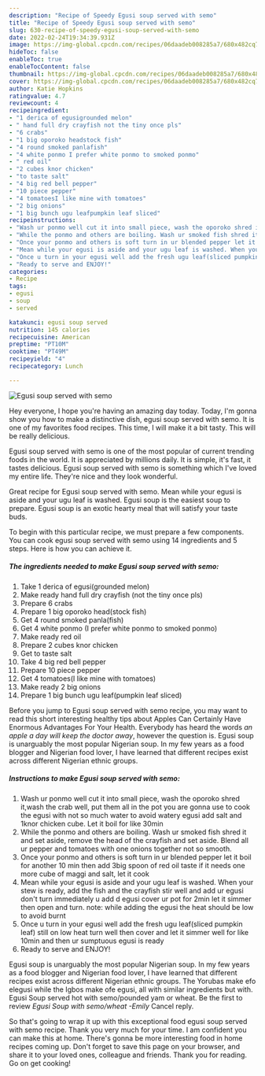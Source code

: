 ```yaml
---
description: "Recipe of Speedy Egusi soup served with semo"
title: "Recipe of Speedy Egusi soup served with semo"
slug: 630-recipe-of-speedy-egusi-soup-served-with-semo
date: 2022-02-24T19:34:39.931Z
image: https://img-global.cpcdn.com/recipes/06daadeb008285a7/680x482cq70/egusi-soup-served-with-semo-recipe-main-photo.jpg
hideToc: false
enableToc: true
enableTocContent: false
thumbnail: https://img-global.cpcdn.com/recipes/06daadeb008285a7/680x482cq70/egusi-soup-served-with-semo-recipe-main-photo.jpg
cover: https://img-global.cpcdn.com/recipes/06daadeb008285a7/680x482cq70/egusi-soup-served-with-semo-recipe-main-photo.jpg
author: Katie Hopkins
ratingvalue: 4.7
reviewcount: 4
recipeingredient:
- "1 derica of egusigrounded melon"
- " hand full dry crayfish not the tiny once pls"
- "6 crabs"
- "1 big oporoko headstock fish"
- "4 round smoked panlafish"
- "4 white ponmo I prefer white ponmo to smoked ponmo"
- " red oil"
- "2 cubes knor chicken"
- "to taste salt"
- "4 big red bell pepper"
- "10 piece pepper"
- "4 tomatoesI like mine with tomatoes"
- "2 big onions"
- "1 big bunch ugu leafpumpkin leaf sliced"
recipeinstructions:
- "Wash ur ponmo well cut it into small piece, wash the oporoko shred it,wash the crab well, put them all in the pot you are gonna use to cook the egusi with not so much water to avoid watery egusi add salt and 1knor chicken cube. Let it boil for like 30min"
- "While the ponmo and others are boiling. Wash ur smoked fish shred it and set aside, remove the head of the crayfish and set aside. Blend all ur pepper and tomatoes with one onions together not so smooth."
- "Once your ponmo and others is soft turn in ur blended pepper let it boil for another 10 min then add 3big spoon of red oil taste if it needs one more cube of maggi and salt, let it cook"
- "Mean while your egusi is aside and your ugu leaf is washed. When your stew is ready, add the fish and the crayfish stir well and add ur egusi don&#39;t turn immediately u add d egusi cover ur pot for 2min let it simmer then open and turn. note: while adding the egusi the heat should be low to avoid burnt"
- "Once u turn in your egusi well add the fresh ugu leaf(sliced pumpkin leaf) still on low heat turn well then cover and let it simmer well for like 10min and then ur sumptuous egusi is ready"
- "Ready to serve and ENJOY!"
categories:
- Recipe
tags:
- egusi
- soup
- served

katakunci: egusi soup served 
nutrition: 145 calories
recipecuisine: American
preptime: "PT10M"
cooktime: "PT49M"
recipeyield: "4"
recipecategory: Lunch

---
```



![Egusi soup served with semo](https://img-global.cpcdn.com/recipes/06daadeb008285a7/680x482cq70/egusi-soup-served-with-semo-recipe-main-photo.jpg)

Hey everyone, I hope you're having an amazing day today. Today, I'm gonna show you how to make a distinctive dish, egusi soup served with semo. It is one of my favorites food recipes. This time, I will make it a bit tasty. This will be really delicious.

Egusi soup served with semo is one of the most popular of current trending foods in the world. It is appreciated by millions daily. It is simple, it's fast, it tastes delicious. Egusi soup served with semo is something which I've loved my entire life. They're nice and they look wonderful.

Great recipe for Egusi soup served with semo. Mean while your egusi is aside and your ugu leaf is washed. Egusi soup is the easiest soup to prepare. Egusi soup is an exotic hearty meal that will satisfy your taste buds.


To begin with this particular recipe, we must prepare a few components. You can cook egusi soup served with semo using 14 ingredients and 5 steps. Here is how you can achieve it.

<!--inarticleads1-->

##### The ingredients needed to make Egusi soup served with semo:

1. Take 1 derica of egusi(grounded melon)
1. Make ready  hand full dry crayfish (not the tiny once pls)
1. Prepare 6 crabs
1. Prepare 1 big oporoko head(stock fish)
1. Get 4 round smoked panla(fish)
1. Get 4 white ponmo (I prefer white ponmo to smoked ponmo)
1. Make ready  red oil
1. Prepare 2 cubes knor chicken
1. Get to taste salt
1. Take 4 big red bell pepper
1. Prepare 10 piece pepper
1. Get 4 tomatoes(I like mine with tomatoes)
1. Make ready 2 big onions
1. Prepare 1 big bunch ugu leaf(pumpkin leaf sliced)


Before you jump to Egusi soup served with semo recipe, you may want to read this short interesting healthy tips about Apples Can Certainly Have Enormous Advantages For Your Health. Everybody has heard the words *an apple a day will keep the doctor away*, however the question is. Egusi soup is unarguably the most popular Nigerian soup. In my few years as a food blogger and Nigerian food lover, I have learned that different recipes exist across different Nigerian ethnic groups. 

<!--inarticleads2-->

##### Instructions to make Egusi soup served with semo:

1. Wash ur ponmo well cut it into small piece, wash the oporoko shred it,wash the crab well, put them all in the pot you are gonna use to cook the egusi with not so much water to avoid watery egusi add salt and 1knor chicken cube. Let it boil for like 30min
1. While the ponmo and others are boiling. Wash ur smoked fish shred it and set aside, remove the head of the crayfish and set aside. Blend all ur pepper and tomatoes with one onions together not so smooth.
1. Once your ponmo and others is soft turn in ur blended pepper let it boil for another 10 min then add 3big spoon of red oil taste if it needs one more cube of maggi and salt, let it cook
1. Mean while your egusi is aside and your ugu leaf is washed. When your stew is ready, add the fish and the crayfish stir well and add ur egusi don&#39;t turn immediately u add d egusi cover ur pot for 2min let it simmer then open and turn. note: while adding the egusi the heat should be low to avoid burnt
1. Once u turn in your egusi well add the fresh ugu leaf(sliced pumpkin leaf) still on low heat turn well then cover and let it simmer well for like 10min and then ur sumptuous egusi is ready
1. Ready to serve and ENJOY!

Egusi soup is unarguably the most popular Nigerian soup. In my few years as a food blogger and Nigerian food lover, I have learned that different recipes exist across different Nigerian ethnic groups. The Yorubas make efo elegusi while the Igbos make ofe egusi, all with similar ingredients but with. Egusi Soup served hot with semo/pounded yam or wheat. Be the first to review *Egusi Soup with semo/wheat -Emily* Cancel reply. 

So that's going to wrap it up with this exceptional food egusi soup served with semo recipe. Thank you very much for your time. I am confident you can make this at home. There's gonna be more interesting food in home recipes coming up. Don't forget to save this page on your browser, and share it to your loved ones, colleague and friends. Thank you for reading. Go on get cooking!
